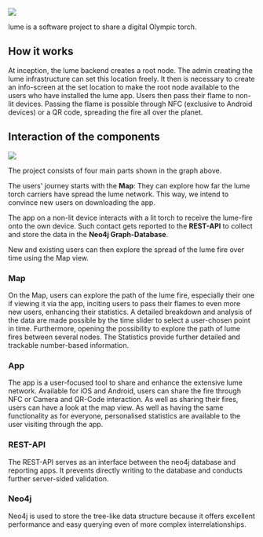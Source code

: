 ![](https://user-images.githubusercontent.com/54647612/151277029-d661d85d-857d-4edc-a428-477149b5efe0.png)

lume is a software project to share a digital Olympic torch.

## How it works

At inception, the lume backend creates a root node. The admin creating the lume infrastructure can set this location freely. It then is necessary to create an info-screen at the set location to make the root node available to the users who have installed the lume app. Users then pass their flame to non-lit devices. Passing the flame is possible through NFC (exclusive to Android devices) or a QR code, spreading the fire all over the planet.

## Interaction of the components

![](https://user-images.githubusercontent.com/54647612/151274861-ca9c4ee4-02a6-4e75-91f7-c55b29164160.png)

The project consists of four main parts shown in the graph above.

The users' journey starts with the **Map**: They can explore how far the lume torch carriers have spread the lume network. This way, we intend to convince new users on downloading the app.

The app on a non-lit device interacts with a lit torch to receive the lume-fire onto the own device.
Such contact gets reported to the **REST-API** to collect and store the data in the **Neo4j Graph-Database**.

New and existing users can then explore the spread of the lume fire over time using the Map view.

### Map

On the Map, users can explore the path of the lume fire, especially their one if viewing it via the app, inciting users to pass their flames to even more new users, enhancing their statistics.
A detailed breakdown and analysis of the data are made possible by the time slider to select a user-chosen point in time. Furthermore, opening the possibility to explore the path of lume fires between several nodes.
The Statistics provide further detailed and trackable number-based information.

### App
The app is a user-focused tool to share and enhance the extensive lume network. Available for iOS and Android, users can share the fire through NFC or Camera and QR-Code interaction. As well as sharing their fires, users can have a look at the map view. As well as having the same functionality as for everyone, personalised statistics are available to the user visiting through the app.

### REST-API

The REST-API serves as an interface between the neo4j database and reporting apps. It prevents directly writing to the database and conducts further server-sided validation.

### Neo4j

Neo4j is used to store the tree-like data structure because it offers excellent performance and easy querying even of more complex interrelationships.

